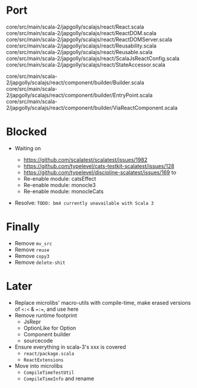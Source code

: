 Port
====

core/src/main/scala-2/japgolly/scalajs/react/React.scala
core/src/main/scala-2/japgolly/scalajs/react/ReactDOM.scala
core/src/main/scala-2/japgolly/scalajs/react/ReactDOMServer.scala
core/src/main/scala-2/japgolly/scalajs/react/Reusability.scala
core/src/main/scala-2/japgolly/scalajs/react/Reusable.scala
core/src/main/scala-2/japgolly/scalajs/react/ScalaJsReactConfig.scala
core/src/main/scala-2/japgolly/scalajs/react/StateAccessor.scala

core/src/main/scala-2/japgolly/scalajs/react/component/builder/Builder.scala
core/src/main/scala-2/japgolly/scalajs/react/component/builder/EntryPoint.scala
core/src/main/scala-2/japgolly/scalajs/react/component/builder/ViaReactComponent.scala

Blocked
=======

* Waiting on
    * https://github.com/scalatest/scalatest/issues/1982
    * https://github.com/typelevel/cats-testkit-scalatest/issues/128
    * https://github.com/typelevel/discipline-scalatest/issues/169
  to
    * Re-enable module: catsEffect
    * Re-enable module: monocle3
    * Re-enable module: monocleCats

* Resolve: `TODO: bm4 currently unavailable with Scala 3`

Finally
=======
* Remove `mv_src`
* Remove `reuse`
* Remove `copy3`
* Remove `delete-shit`

Later
=====
* Replace microlibs' macro-utils with compile-time, make erased versions of `<:<` & `=:=`, and use here
* Remove runtime footprint
  * JsRepr
  * OptionLike for Option
  * Component builder
  * sourcecode
* Ensure everything in scala-3's xxx is covered
  * `react/package.scala`
  * `ReactExtensions`
* Move into microlibs
  * `CompileTimeTestUtil`
  * `CompileTimeInfo` and rename
